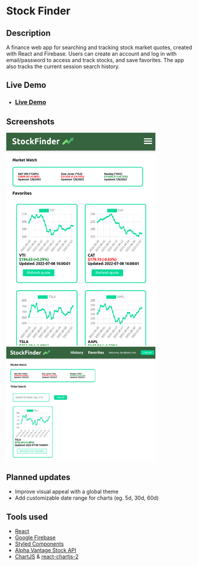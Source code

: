 # Stock Finder

## Description

A finance web app for searching and tracking stock market quotes, created with React and Firebase. Users can create an account and log in with email/password to access and track stocks, and save favorites. The app also tracks the current session search history.

## Live Demo

- ### [Live Demo](https://finance-react-app-63c8b.web.app/)

## Screenshots
<img src="./src/images/stockfinder-screenshot-1.png" width="400">
<img src="./src/images/stockfinder-screenshot-2.png" width="400">

## Planned updates
- Improve visual appeal with a global theme
- Add customizable date range for charts (eg. 5d, 30d, 60d)

## Tools used
- [React](https://reactjs.org/)
- [Google Firebase](https://firebase.google.com/)
- [Styled Components](https://styled-components.com/)
- [Alpha Vantage Stock API](https://www.alphavantage.co/)
- [ChartJS](https://www.chartjs.org/) & [react-chartjs-2](https://react-chartjs-2.js.org/)

 